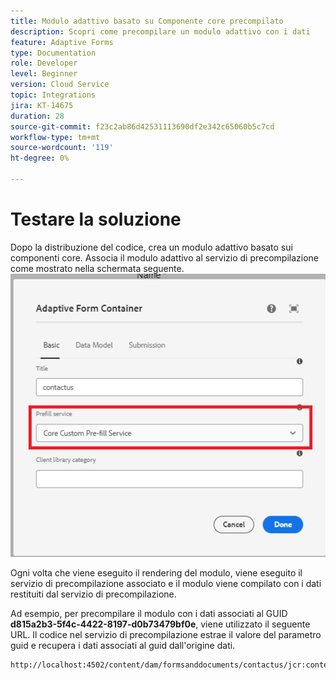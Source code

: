 ```yaml
---
title: Modulo adattivo basato su Componente core precompilato
description: Scopri come precompilare un modulo adattivo con i dati
feature: Adaptive Forms
type: Documentation
role: Developer
level: Beginner
version: Cloud Service
topic: Integrations
jira: KT-14675
duration: 28
source-git-commit: f23c2ab86d42531113690df2e342c65060b5c7cd
workflow-type: tm+mt
source-wordcount: '119'
ht-degree: 0%

---
```


# Testare la soluzione

Dopo la distribuzione del codice, crea un modulo adattivo basato sui componenti core. Associa il modulo adattivo al servizio di precompilazione come mostrato nella schermata seguente.
![preriempimento-servizio](assets/pre-fill-service.png)

Ogni volta che viene eseguito il rendering del modulo, viene eseguito il servizio di precompilazione associato e il modulo viene compilato con i dati restituiti dal servizio di precompilazione.

Ad esempio, per precompilare il modulo con i dati associati al GUID **d815a2b3-5f4c-4422-8197-d0b73479bf0e**, viene utilizzato il seguente URL.
Il codice nel servizio di precompilazione estrae il valore del parametro guid e recupera i dati associati al guid dall&#39;origine dati.

```html
http://localhost:4502/content/dam/formsanddocuments/contactus/jcr:content?wcmmode=disabled&guid=d815a2b3-5f4c-4422-8197-d0b73479bf0e
```
